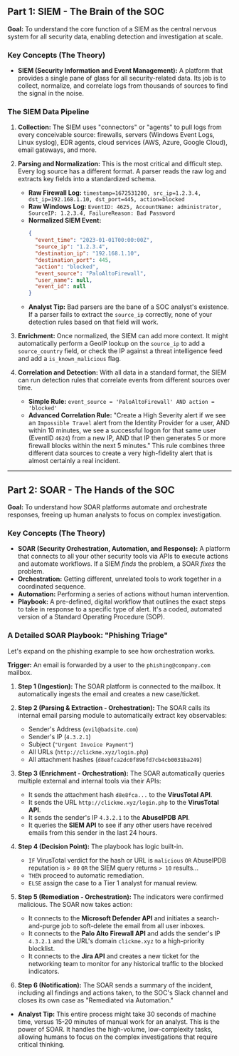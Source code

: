 ## Part 1: SIEM - The Brain of the SOC

**Goal:** To understand the core function of a SIEM as the central nervous system for all security data, enabling detection and investigation at scale.

### Key Concepts (The Theory)

- **SIEM (Security Information and Event Management):** A platform that provides a single pane of glass for all security-related data. Its job is to collect, normalize, and correlate logs from thousands of sources to find the signal in the noise.

### The SIEM Data Pipeline

1.  **Collection:** The SIEM uses "connectors" or "agents" to pull logs from every conceivable source: firewalls, servers (Windows Event Logs, Linux syslog), EDR agents, cloud services (AWS, Azure, Google Cloud), email gateways, and more.

2.  **Parsing and Normalization:** This is the most critical and difficult step. Every log source has a different format. A parser reads the raw log and extracts key fields into a standardized schema.

    - **Raw Firewall Log:** `timestamp=1672531200, src_ip=1.2.3.4, dst_ip=192.168.1.10, dst_port=445, action=blocked`
    - **Raw Windows Log:** `EventID: 4625, AccountName: administrator, SourceIP: 1.2.3.4, FailureReason: Bad Password`
    - **Normalized SIEM Event:**
      ```json
      {
        "event_time": "2023-01-01T00:00:00Z",
        "source_ip": "1.2.3.4",
        "destination_ip": "192.168.1.10",
        "destination_port": 445,
        "action": "blocked",
        "event_source": "PaloAltoFirewall",
        "user_name": null,
        "event_id": null
      }
      ```
    - **Analyst Tip:** Bad parsers are the bane of a SOC analyst's existence. If a parser fails to extract the `source_ip` correctly, none of your detection rules based on that field will work.

3.  **Enrichment:** Once normalized, the SIEM can add more context. It might automatically perform a GeoIP lookup on the `source_ip` to add a `source_country` field, or check the IP against a threat intelligence feed and add a `is_known_malicious` flag.

4.  **Correlation and Detection:** With all data in a standard format, the SIEM can run detection rules that correlate events from different sources over time.
    - **Simple Rule:** `event_source = 'PaloAltoFirewall' AND action = 'blocked'`
    - **Advanced Correlation Rule:** "Create a High Severity alert if we see an `Impossible Travel` alert from the Identity Provider for a user, AND within 10 minutes, we see a successful logon for that same user (EventID `4624`) from a new IP, AND that IP then generates 5 or more firewall blocks within the next 5 minutes." This rule combines three different data sources to create a very high-fidelity alert that is almost certainly a real incident.

---

## Part 2: SOAR - The Hands of the SOC

**Goal:** To understand how SOAR platforms automate and orchestrate responses, freeing up human analysts to focus on complex investigation.

### Key Concepts (The Theory)

- **SOAR (Security Orchestration, Automation, and Response):** A platform that connects to all your other security tools via APIs to execute actions and automate workflows. If a SIEM _finds_ the problem, a SOAR _fixes_ the problem.
- **Orchestration:** Getting different, unrelated tools to work together in a coordinated sequence.
- **Automation:** Performing a series of actions without human intervention.
- **Playbook:** A pre-defined, digital workflow that outlines the exact steps to take in response to a specific type of alert. It's a coded, automated version of a Standard Operating Procedure (SOP).

### A Detailed SOAR Playbook: "Phishing Triage"

Let's expand on the phishing example to see how orchestration works.

**Trigger:** An email is forwarded by a user to the `phishing@company.com` mailbox.

1.  **Step 1 (Ingestion):** The SOAR platform is connected to the mailbox. It automatically ingests the email and creates a new case/ticket.

2.  **Step 2 (Parsing & Extraction - Orchestration):** The SOAR calls its internal email parsing module to automatically extract key observables:

    - Sender's Address (`evil@badsite.com`)
    - Sender's IP (`4.3.2.1`)
    - Subject (`"Urgent Invoice Payment"`)
    - All URLs (`http://clickme.xyz/login.php`)
    - All attachment hashes (`d8e8fca2dc0f896fd7cb4cb0031ba249`)

3.  **Step 3 (Enrichment - Orchestration):** The SOAR automatically queries multiple external and internal tools via their APIs:

    - It sends the attachment hash `d8e8fca...` to the **VirusTotal API**.
    - It sends the URL `http://clickme.xyz/login.php` to the **VirusTotal API**.
    - It sends the sender's IP `4.3.2.1` to the **AbuseIPDB API**.
    - It queries the **SIEM API** to see if any other users have received emails from this sender in the last 24 hours.

4.  **Step 4 (Decision Point):** The playbook has logic built-in.

    - `IF` VirusTotal verdict for the hash or URL is `malicious` `OR` AbuseIPDB reputation is `> 80` `OR` the SIEM query returns `> 10` results...
    - `THEN` proceed to automatic remediation.
    - `ELSE` assign the case to a Tier 1 analyst for manual review.

5.  **Step 5 (Remediation - Orchestration):** The indicators were confirmed malicious. The SOAR now takes action:

    - It connects to the **Microsoft Defender API** and initiates a search-and-purge job to soft-delete the email from all user inboxes.
    - It connects to the **Palo Alto Firewall API** and adds the sender's IP `4.3.2.1` and the URL's domain `clickme.xyz` to a high-priority blocklist.
    - It connects to the **Jira API** and creates a new ticket for the networking team to monitor for any historical traffic to the blocked indicators.

6.  **Step 6 (Notification):** The SOAR sends a summary of the incident, including all findings and actions taken, to the SOC's Slack channel and closes its own case as "Remediated via Automation."

- **Analyst Tip:** This entire process might take 30 seconds of machine time, versus 15-20 minutes of manual work for an analyst. This is the power of SOAR. It handles the high-volume, low-complexity tasks, allowing humans to focus on the complex investigations that require critical thinking.
